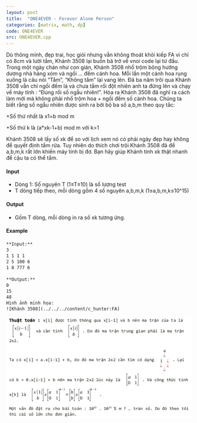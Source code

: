 ```yaml
---
layout: post
title:  "ONE4EVER - Forever Alone Person"
categories: [matrix, math, dp]
code: ONE4EVER
src: ONE4EVER.cpp
---
```




Dù thông minh, đẹp trai, học giỏi nhưng vẫn không thoát khỏi kiếp FA vì chỉ có 8cm và lười tắm, Khánh 3508 lại buồn bã trở về vnoi code lại từ đầu. Trong một ngày chán như con gián, Khánh 3508 nhổ trộm bông hướng dương nhà hàng xóm và ngồi … đếm cánh hoa. Mỗi lần một cánh hoa rụng xuống là câu nói “Tắm”, “Không tắm” lại vang lên. Đã ba năm trôi qua Khánh 3508 vẫn chỉ ngồi đếm lá và chưa tắm rồi đột nhiên anh ta đứng lên và chạy về máy tính : “Đúng rồi số ngẫu nhiên!”. Hóa ra Khánh 3508 đã nghĩ ra cách làm mới mà không phải nhổ trộm hoa + ngồi đếm số cánh hoa. Chúng ta biết rằng số ngẫu nhiên được sinh ra bởi bộ ba số a,b,m theo quy tắc:

+Số thứ nhất là x1\=b mod m

+Số thứ k là (a\*xk-1+b) mod m với k>1

Khánh 3508 sẽ lấy số xk để so với lịch xem nó có phải ngày đẹp hay không để quyết định tắm rửa. Tuy nhiên do thích chơi trội Khánh 3508 đã để a,b,m,k rất lớn khiến máy tính bị đơ. Bạn hãy giúp Khánh tính xk thật nhanh để cậu ta có thể tắm.

#### Input

*   Dòng 1: Số nguyên T (1≤T≤10) là số lượng test
*   T dòng tiếp theo, mỗi dòng gồm 4 số nguyên a,b,m,k (1≤a,b,m,k≤10^15)

#### Output

*   Gồm T dòng, mỗi dòng in ra số xk tương ứng.  
    

#### Example

```
**Input:**
3  
1 1 1 1  
2 5 100 6  
1 8 777 6

**Output:**
0  
15  
48  
Hình ảnh minh họa:  
![Khánh 3508](../../../content/c_hunter:FA) 
```

<!--more-->



<img src="/static/img/posts/ONE4EVER.png">
